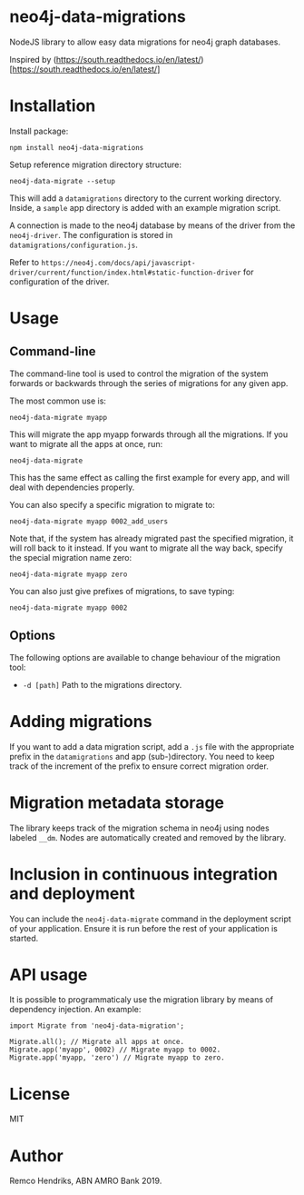 # neo4j-data-migrations

NodeJS library to allow easy data migrations for neo4j graph databases.

Inspired by (https://south.readthedocs.io/en/latest/)[https://south.readthedocs.io/en/latest/]

# Installation

Install package:

`npm install neo4j-data-migrations`

Setup reference migration directory structure:

`neo4j-data-migrate --setup`

This will add a `datamigrations` directory to the current working directory. Inside, a `sample` app directory is added with an example migration script.

A connection is made to the neo4j database by means of the driver from the `neo4j-driver`. The configuration is stored in `datamigrations/configuration.js`.

Refer to `https://neo4j.com/docs/api/javascript-driver/current/function/index.html#static-function-driver` for configuration of the driver.

# Usage

## Command-line

The command-line tool is used to control the migration of the system forwards or backwards through the series of migrations for any given app.

The most common use is:

`neo4j-data-migrate myapp`

This will migrate the app myapp forwards through all the migrations. If you want to migrate all the apps at once, run:

`neo4j-data-migrate`

This has the same effect as calling the first example for every app, and will deal with dependencies properly.

You can also specify a specific migration to migrate to:

`neo4j-data-migrate myapp 0002_add_users`

Note that, if the system has already migrated past the specified migration, it will roll back to it instead. If you want to migrate all the way back, specify the special migration name zero:

`neo4j-data-migrate myapp zero`

You can also just give prefixes of migrations, to save typing:

`neo4j-data-migrate myapp 0002`

## Options

The following options are available to change behaviour of the migration tool:

- `-d [path]` Path to the migrations directory.

# Adding migrations

If you want to add a data migration script, add a `.js` file with the appropriate prefix in the `datamigrations` and app (sub-)directory. You need to keep track of the increment of the prefix to ensure correct migration order.

# Migration metadata storage

The library keeps track of the migration schema in neo4j using nodes labeled `__dm`. Nodes are automatically created and removed by the library.

# Inclusion in continuous integration and deployment

You can include the `neo4j-data-migrate` command in the deployment script of your application. Ensure it is run before the rest of your application is started.

# API usage

It is possible to programmaticaly use the migration library by means of dependency injection. An example:

```
import Migrate from 'neo4j-data-migration';

Migrate.all(); // Migrate all apps at once.
Migrate.app('myapp', 0002) // Migrate myapp to 0002.
Migrate.app('myapp, 'zero') // Migrate myapp to zero.
```

# License

MIT

# Author

Remco Hendriks, ABN AMRO Bank 2019.